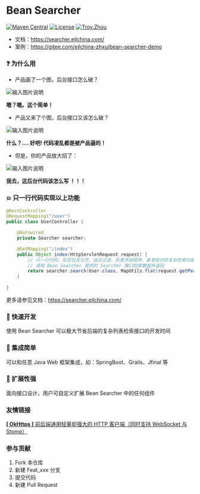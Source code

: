 # Bean Searcher

[![Maven Central](https://maven-badges.herokuapp.com/maven-central/com.ejlchina/bean-searcher/badge.svg)](https://maven-badges.herokuapp.com/maven-central/com.ejlchina/bean-searcher/)
[![License](https://img.shields.io/badge/license-Apache%202-4EB1BA.svg)](https://www.apache.org/licenses/LICENSE-2.0.html)
[![Troy.Zhou](https://img.shields.io/badge/%E4%BD%9C%E8%80%85-ejlchina-orange.svg)](https://github.com/ejlchina)

* 文档：https://searcher.ejlchina.com/
* 案例：https://gitee.com/ejlchina-zhxu/bean-searcher-demo

### ❓ 为什么用

* 产品画了一个图，后台接口怎么破？

![输入图片说明](https://images.gitee.com/uploads/images/2021/0101/172143_62355c4e_1393412.png "屏幕截图.png")

**嗯？嗯。这个简单！**

* 产品又来了个图，后台接口又该怎么破？

![输入图片说明](https://images.gitee.com/uploads/images/2021/0101/172608_d622bcd3_1393412.png "屏幕截图.png")

**什么？.... 好吧! 代码凌乱都是被产品逼的！**

* 但是，你的产品放大招了：

![输入图片说明](https://gitee.com/saodiyang/layui-soul-table/raw/master/img/tableFilter.gif "屏幕截图.png")

**我去，这后台代码该怎么写 ！！！**

### 💥 只一行代码实现以上功能

```java
@RestController
@RequestMapping("/user")
public class UserController {

    @Autowired
    private Searcher searcher;

    @GetMapping("/index")
    public Object index(HttpServletRequest request) {
        // 只一行代码，实现包含分页、组合过滤、任意字段排序、甚至统计的复杂检索功能
        // 调用 Bean Searcher 提供的 Searcher 接口检索数据并返回
        return searcher.search(User.class, MapUtils.flat(request.getParameterMap()));
    }
	
}
```

更多请参见文档：https://searcher.ejlchina.com/

### 🚀 快速开发

使用 Bean Searcher 可以极大节省后端的复杂列表检索接口的开发时间

### 🌱 集成简单

可以和任意 Java Web 框架集成，如：SpringBoot、Grails、Jfinal 等

### 🔨 扩展性强

面向接口设计，用户可自定义扩展 Bean Searcher 中的任何组件

### 友情链接

[**[ OkHttps ]** 前后端通用轻量却强大的 HTTP 客户端（同时支持 WebSocket 与 Stomp）](https://gitee.com/ejlchina-zhxu/okhttps)

### 参与贡献

1.  Fork 本仓库
2.  新建 Feat_xxx 分支
3.  提交代码
4.  新建 Pull Request



